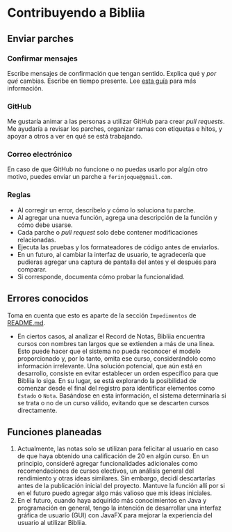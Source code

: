 # Contribuyendo a Bibliia

## Enviar parches

### Confirmar mensajes
Escribe mensajes de confirmación que tengan sentido. Explica qué y *por qué* cambias.
Escribe en tiempo presente.
Lee [esta guía](https://gist.github.com/robertpainsi/b632364184e70900af4ab688decf6f53) para más información.

### GitHub
Me gustaría animar a las personas a utilizar GitHub para crear _pull requests_.
Me ayudaría a revisar los parches, organizar ramas con etiquetas e hitos, y apoyar a otros a ver en qué se está trabajando.

### Correo electrónico
En caso de que GitHub no funcione o no puedas usarlo por algún otro motivo, puedes enviar un parche a `ferinjoque@gmail.com`.

### Reglas

* Al corregir un error, descríbelo y cómo lo soluciona tu parche.
* Al agregar una nueva función, agrega una descripción de la función y cómo debe usarse.
* Cada parche o _pull request_ solo debe contener modificaciones relacionadas.
* Ejecuta las pruebas y los formateadores de código antes de enviarlos.
* En un futuro, al cambiar la interfaz de usuario, te agradecería que pudieras agregar una captura de pantalla del antes y el después para comparar.
* Si corresponde, documenta cómo probar la funcionalidad.

## Errores conocidos

Toma en cuenta que esto es aparte de la sección `Impedimentos` de [README.md](README.md).

* En ciertos casos, al analizar el Record de Notas, Bibliia encuentra cursos con nombres tan largos que se extienden a más de una línea. Esto puede hacer que el sistema no pueda reconocer el modelo proporcionado y, por lo tanto, omita ese curso, considerándolo como información irrelevante. Una solución potencial, que aún está en desarrollo, consiste en evitar establecer un orden específico para que Bibliia lo siga. En su lugar, se está explorando la posibilidad de comenzar desde el final del registro para identificar elementos como `Estado` o `Nota`. Basándose en esta información, el sistema determinaría si se trata o no de un curso válido, evitando que se descarten cursos directamente.

## Funciones planeadas

1. Actualmente, las notas solo se utilizan para felicitar al usuario en caso de que haya obtenido una calificación de 20 en algún curso. En un principio, consideré agregar funcionalidades adicionales como recomendaciones de cursos electivos, un análisis general del rendimiento y otras ideas similares. Sin embargo, decidí descartarlas antes de la publicación inicial del proyecto. Mantuve la función allí por si en el futuro puedo agregar algo más valioso que mis ideas iniciales.
2. En el futuro, cuando haya adquirido más conocimientos en Java y programación en general, tengo la intención de desarrollar una interfaz gráfica de usuario (GUI) con JavaFX para mejorar la experiencia del usuario al utilizar Bibliia.

